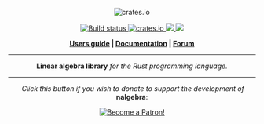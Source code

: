 <p align="center">
  <img src="http://nalgebra.org/img/logo_nalgebra.svg" alt="crates.io">
</p>
<p align="center">
    <a href="https://travis-ci.org/rustsim/nalgebra">
        <img src="https://travis-ci.org/rustsim/nalgebra.svg?branch=master" alt="Build status">
    </a>
    <a href="https://crates.io/crates/nalgebra">
         <img src="http://meritbadge.herokuapp.com/nalgebra?style=flat-square" alt="crates.io">
    </a>
    <a href="https://opensource.org/licenses/BSD-3-Clause">
        <img src="https://img.shields.io/badge/license-BSD%203--Clause-blue.svg?style=flat">
    </a>
    <a href="https://img.shields.io/discord/507548572338880513.svg">
        <img src="https://img.shields.io/discord/507548572338880513.svg">
    </a>
</p>
<p align = "center">
    <strong>
        <a href="http://nalgebra.org">Users guide</a> | <a href="http://nalgebra.org/rustdoc/nalgebra/index.html">Documentation</a> | <a href="https://discourse.nphysics.org/c/nalgebra">Forum</a>
    </strong>
</p>

-----

<p align = "center">
<b>Linear algebra library</b>
<i>for the Rust programming language.</i>
</p>

-----

<p align = "center">
  <i>Click this button if you wish to donate to support the development of</i> <b>nalgebra</b>:
</p>

<p align = "center">
    <a href="https://www.patreon.com/bePatron?u=7111380" ><img src="https://c5.patreon.com/external/logo/become_a_patron_button.png" alt="Become a Patron!" /></a>
</p>
